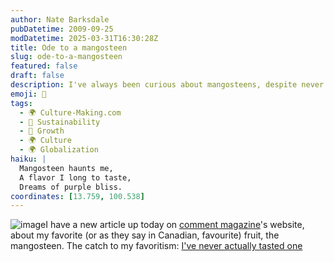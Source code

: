 ```yaml
---
author: Nate Barksdale
pubDatetime: 2009-09-25
modDatetime: 2025-03-31T16:30:28Z
title: Ode to a mangosteen
slug: ode-to-a-mangosteen
featured: false
draft: false
description: I've always been curious about mangosteens, despite never having tasted one.
emoji: 🍈
tags:
  - 🌍 Culture-Making.com
  - 🌱 Sustainability
  - 🌱 Growth
  - 🌍 Culture
  - 🌍 Globalization
haiku: |
  Mangosteen haunts me,  
  A flavor I long to taste,  
  Dreams of purple bliss.
coordinates: [13.759, 100.538]
---
```


![image](http://culture-making.com/media/2009-09-25-NBarksdale-mangosteen.jpg)I have a new article up today on [comment magazine](http://web.archive.org/web/20250112200244/http://www.cardus.ca/comment)'s website, about my favorite (or as they say in Canadian, favourite) fruit, the mangosteen. The catch to my favoritism: [I've never actually tasted one](http://web.archive.org/web/20101229133820/http://www.cardus.ca/comment/article/1196/)
